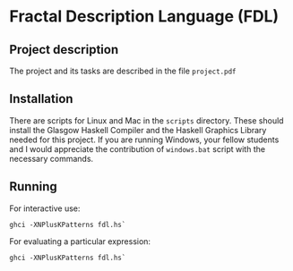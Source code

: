 # Fractal Description Language (FDL)
## Project description
The project and its tasks are described in the file `project.pdf`
## Installation
There are scripts for Linux and Mac in the `scripts` directory. These should install the Glasgow Haskell Compiler and the Haskell Graphics Library needed for this project.
If you are running Windows, your fellow students and I would appreciate the contribution of `windows.bat` script with the necessary commands.
## Running
For interactive use:
```
ghci -XNPlusKPatterns fdl.hs`
```
For evaluating a particular expression:
```
ghci -XNPlusKPatterns fdl.hs`
```